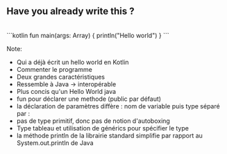 ## Have you already write this ?
<br>
```kotlin
fun main(args: Array<String>) {
	println("Hello world")
}
```
<br>

Note:
- Qui a déjà écrit un hello world en Kotlin
- Commenter le programme
- Deux grandes caractéristiques
- Ressemble à Java -> interopérable
- Plus concis qu'un Hello World java
- fun pour déclarer une methode (public par défaut)
- la déclaration de paramètres diffère : nom de variable puis type séparé par :
- pas de type primitif, donc pas de notion d'autoboxing
- Type tableau et utilisation de générics pour spécifier le type
- la méthode println de la librairie standard simplifie par rapport au System.out.println de Java
